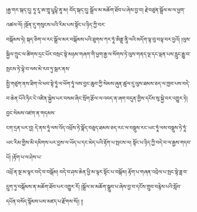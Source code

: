 ﻿  
།རྒྱ་གར་སྐད་དུ། ཏཱ་རཱ་ཨ་གྲཱ་པྲཱཔྟི་ནཱ་མ། བོད་སྐད་དུ། སྒྲོལ་མ་མཆོག་ཐོབ་པ་ཞེས་བྱ་བ། རྗེ་བཙུན་སྒྲོལ་མ་ལ་ཕྱག་འཚལ་ལོ། །སྔོན་དུ་གསུངས་པའི་རིམ་པས་སྟོང་པ་ཉིད་ཀྱི་བར་  
བསྒོམས་ཏེ། སྐད་ཅིག་ལ་རང་སྒྲོལ་མར་བསྒོམས་པའི་ཐུགས་ཀར་ཏཱཾ་ཨིནྡྲ་ནཱི་ལའི་མདོག་ལྟ་བུ་བལྟ་བར་བྱའོ། །ལུས་སྐྱིལ་ཀྲུང་ལ་ཚིགས་དྲང་པོར་བསྲང་སྟེ་མཉམ་གཞག་གི་ཕྱག་རྒྱ་ལ་སོགས་ཏེ་ལུས་གནད་ལྔ་དང་ལྡན་པས་རླུང་རྒྱུ་བ་སྤངས་ཏེ་ལྟེ་བ་ལས་མེ་རབ་ཏུ་སྦར་ནས་  
སྤྱི་གཙུག་ནས་ཐིག་ལེ་ཕབ་སྟེ་ཏཱཾ་ལ་ཕོག་ཏཱཾ་ལས་བྱང་ཆུབ་ཀྱི་སེམས་ཞུན་ཚུལ་དུ་ལུས་ཐམས་ཅད་ལ་ཁྱབ་པས་བདེ་བ་ཆེན་པོའི་ཏིང་ངེ་འཛིན་སྐྱེས་པར་བསམ་ཞིང་སྲོག་རྩོལ་ལ་འབད་ན་ཞག་བདུན་གྱིས་དངོས་སུ་སྐྱེ་བར་འགྱུར་ཏེ། བྱང་སེམས་འཛག་ན་གདམས་  
ངག་དྲན་པར་བྱ། དེ་ནས་ཏཱཾ་ལས་འོད་འཕྲོས་ཏེ་སྣོད་བཅུད་ཐམས་ཅད་རང་ལ་བསྡུས་རང་ཡང་ཏཱཾ་ལས་བསྡུས་ཏེ་ཏཱཾ་ཡང་རིམ་གྱིས་མི་དམིགས་པར་བྱས་ལ་ཡོད་པ་དང་མེད་པའི་རྟོག་པ་སྤངས་ལ། སྟོང་པ་ཉིད་ཀྱི་བདེ་བ་ལ་རྒྱས་གདབ་པོ། །རྟོག་པ་ལ་ཤེས་པ་  
འཕྲོ་ན་སྔ་མ་ལྟར་བདེ་བ་བསྒོམ། བདེ་བ་ཤས་ཆེན་ཕྱི་མ་ལྟར་སྟོང་པ་བསྒོམ། རྟོག་པ་གཞན་འབྲེལ་པ་སྤང་སྟེ་ཟླ་བ་དྲུག་ཏུ་བསྒོམས་ན་མཆོག་ཐོབ་པར་འགྱུར་རོ། །སྒྲོལ་མ་མཆོག་སྒྲུབ་པ་ཞེས་བྱ་བ་དངོས་གྲུབ་བརྙེས་པའི་སློབ་དཔོན་བསོད་སྙོམས་པས་མཛད་པ་རྫོགས་སོ།། །།  
  
